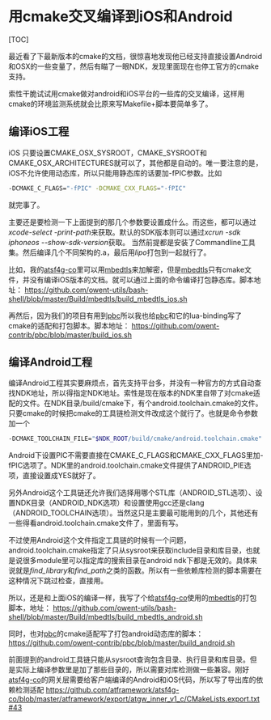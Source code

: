 # 用cmake交叉编译到iOS和Android

[TOC]

最近看了下最新版本的cmake的文档，很惊喜地发现他已经支持直接设置Android和OSX的一些变量了，然后有瞄了一眼NDK，发现里面现在也停工官方的cmake支持。

索性干脆试试用cmake做对android和iOS平台的一些库的交叉编译，这样用cmake的环境监测系统就会比原来写Makefile+脚本要简单多了。

## 编译iOS工程

iOS 只要设置CMAKE_OSX_SYSROOT，CMAKE_SYSROOT和CMAKE_OSX_ARCHITECTURES就可以了，其他都是自动的。唯一要注意的是，iOS不允许使用动态库，所以只能用静态库的话要加-fPIC参数。比如
```bash
-DCMAKE_C_FLAGS="-fPIC" -DCMAKE_CXX_FLAGS="-fPIC" 
```
就完事了。

主要还是要检测一下上面提到的那几个参数要设置成什么。而这些，都可以通过*xcode-select -print-path*来获取。默认的SDK版本则可以通过*xcrun -sdk iphoneos --show-sdk-version*获取。
当然前提都是安装了Commandline工具集。然后编译几个不同架构的.a，最后用*lipo*打包到一起就行了。

比如，我的[atsf4g-co][1]里可以用[mbedtls][2]来加解密，但是[mbedtls][2]只有cmake文件，并没有编译iOS版本的文档。就可以通过上面的命令编译打包静态库。脚本地址： https://github.com/owent-utils/bash-shell/blob/master/Build/mbedtls/build_mbedtls_ios.sh

再然后，因为我们的项目有用到[pbc][3]所以我也给[pbc][3]和它的lua-binding写了cmake的适配和打包脚本。脚本地址： https://github.com/owent-contrib/pbc/blob/master/build_ios.sh

## 编译Android工程
编译Android工程其实要麻烦点，首先支持平台多，并没有一种官方的方式自动查找NDK地址，所以得指定NDK地址。索性是现在版本的NDK里自带了对cmake适配的文件。在NDK目录/build/cmake下，有个android.toolchain.cmake的文件。只要cmake的时候把cmake的工具链检测文件改成这个就行了。也就是命令参数加一个
```bash
-DCMAKE_TOOLCHAIN_FILE="$NDK_ROOT/build/cmake/android.toolchain.cmake"
```

Android下设置PIC不需要直接在CMAKE_C_FLAGS和CMAKE_CXX_FLAGS里加-fPIC选项了。NDK里的android.toolchain.cmake文件提供了ANDROID_PIE选项，直接设置成YES就好了。

另外Android这个工具链还允许我们选择用哪个STL库（ANDROID_STL选项）、设置NDK目录（ANDROID_NDK选项）和设置使用gcc还是clang（ANDROID_TOOLCHAIN选项）。当然这只是主要最可能用到的几个，其他还有一些得看android.toolchain.cmake文件了，里面有写。

不过使用Android这个文件指定工具链的时候有一个问题，android.toolchain.cmake指定了只从sysroot来获取include目录和库目录，也就是说很多module里可以指定库的搜索目录在android ndk下都是无效的。具体来说就是*find_library*和*find_path*之类的函数。所以有一些依赖库检测的脚本需要在这种情况下跳过检查，直接用。

所以，还是和上面iOS的编译一样，我写了个给[atsf4g-co][1]使用的[mbedtls][2]的打包脚本，地址： https://github.com/owent-utils/bash-shell/blob/master/Build/mbedtls/build_mbedtls_android.sh

同时，也对[pbc][3]的cmake适配写了打包android动态库的脚本： https://github.com/owent-contrib/pbc/blob/master/build_android.sh

前面提到的android工具链只能从sysroot查询包含目录、执行目录和库目录。但是实际上编译参数里是加了那些目录的，所以需要对库检测做一些兼容。刚好[atsf4g-co][1]的网关层需要给客户端编译的Android和iOS代码，所以写了导出库的依赖检测适配 https://github.com/atframework/atsf4g-co/blob/master/atframework/export/atgw_inner_v1_c/CMakeLists.export.txt#43

[1]: https://github.com/atframework/atsf4g-co/
[2]: https://tls.mbed.org/
[3]: https://github.com/owent-contrib/pbc